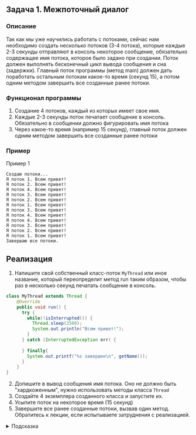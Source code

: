 ## Задача 1. Межпоточный диалог

### Описание
Так как мы уже научились работать с потоками, сейчас нам необходимо создать несколько потоков (3-4 потока), 
которые каждые 2-3 секунды отправляют в консоль некоторое сообщение, обязательно содержащее имя потока, которое 
было задано при создании. Поток должен выполнять бесконечный цикл вывода сообщения и сна (задержки). Главный поток 
программы (метод main) должен дать поработать остальным потокам какое-то время (секунд 15), а потом одним методом 
завершить все созданные ранее потоки.

### Функционал программы
1. Создание 4 потоков, каждый из которых имеет свое имя.
2. Каждые 2-3 секунды поток печатает сообщение в консоль. Обязательно в сообщении должно фигурировать имя потока
3. Через какое-то время (например 15 секунд), главный поток должен одним методом завершить все созданные ранее потоки

### Пример
Пример 1
```
Создаю потоки...
Я поток 1. Всем привет!
Я поток 2. Всем привет!
Я поток 4. Всем привет!
Я поток 3. Всем привет!
Я поток 2. Всем привет!
Я поток 1. Всем привет!
Я поток 3. Всем привет!
Я поток 4. Всем привет!
Я поток 4. Всем привет!
Я поток 3. Всем привет!
Я поток 2. Всем привет!
Я поток 1. Всем привет!
Завершаю все потоки.
```

## Реализация
1. Напишите свой собственный класс-поток `MyThread` или иное название, который переопределит метод run таким образом, чтобы раз в несколько секунд печатать сообщение в консоль.

```java
class MyThread extends Thread {
    @Override
    public void run() {
      try {
        while(!isInterrupted()) {
          Thread.sleep(2500);
          System.out.println("Всем привет!");
        }
      } catch (InterruptedException err) {
        
      } finally{
        System.out.printf("%s завершен\n", getName());
      }
    }
}
```

2. Допишите в вывод сообщения имя потока. Оно не должно быть "хардкоженным", нужно использовать методы класса `Thread`
3. Создайте 4 экземпляра созданного класса и запустите их.
4. Усыпите поток на некоторое время (15 секунд)
5. Завершите все ранее созданные потоки, вызвав один метод. Обратитесь к лекции, если испытываете затруднения с реализацией.



<details>
  <summary>Подсказка</summary>
  
  Используйте метод `Thread.getCurrentThread.getName()` для получения имени текущего потока. Используйте `Thread` для создания потоков, не используйте пулы. Используйте `ThreadGroup` для группировки процессов и управления ими как одним
</details>
